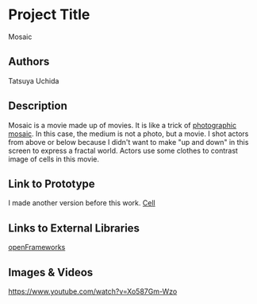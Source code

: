 # Project Title
Mosaic

## Authors
Tatsuya Uchida

## Description
Mosaic is a movie made up of movies. It is like a trick of [photographic mosaic](http://en.wikipedia.org/wiki/Photographic_mosaic "photographic mosaic"). In this case, the medium is not a photo, but a movie.
I shot actors from above or below because I didn't want to make "up and down" in this screen to express a fractal world. Actors use some clothes to contrast image of cells in this movie. 


## Link to Prototype
I made another version before this work.
[Cell](https://www.youtube.com/watch?v=LpqMWEbs-Xo "cell")


## Links to External Libraries
[openFrameworks](http://www.openframeworks.cc "openFrameworks")


## Images & Videos
https://www.youtube.com/watch?v=Xo587Gm-Wzo

